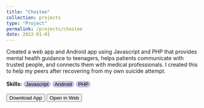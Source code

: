 ```yaml
---
title: "Choitee"
collection: projects
type: "Project"
permalink: /projects/choitee
date: 2022-01-01
---
```


Created a web app and Android app using Javascript and PHP that provides mental health guidance to teenagers, helps patients communicate with trusted people, and connects them with medical professionals. I created this to help my peers after recovering from my own suicide attempt.
<br>
<br>
<b>Skills:</b> <button style='border-radius:12px;background-color:rgb(203, 195, 227);border:none'> Javascript</button> <button style='border-radius:12px;background-color:rgb(203, 195, 227);border:none'> Android</button> <button style='border-radius:12px;background-color:rgb(203, 195, 227);border:none'> PHP</button>
<br>
<br>
<button>Download App</button> <button>Open in Web</button>

